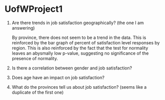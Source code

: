 # UofWProject1

1.	Are there trends in job satisfaction geographically? (the one I am answering)

    By province, there does not seem to be a trend in the data. This is reinforced by the bar graph of percent of satisfaction level responses by region. This is also reinforced by the fact that the test for normality leaves an abysmally low p-value, suggesting no significance of the presence of normality.

2.	Is there a correlation between gender and job satisfaction?
3.	Does age have an impact on job satisfaction?
4.	What do the provinces tell us about job satisfaction? (seems like a duplicate of the first one)
